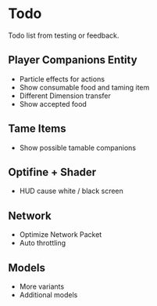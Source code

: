 # Todo

Todo list from testing or feedback.

## Player Companions Entity

- Particle effects for actions
- Show consumable food and taming item
- Different Dimension transfer
- Show accepted food

## Tame Items

- Show possible tamable companions

## Optifine + Shader

- HUD cause white / black screen

## Network

- Optimize Network Packet
- Auto throttling

## Models

- More variants
- Additional models

